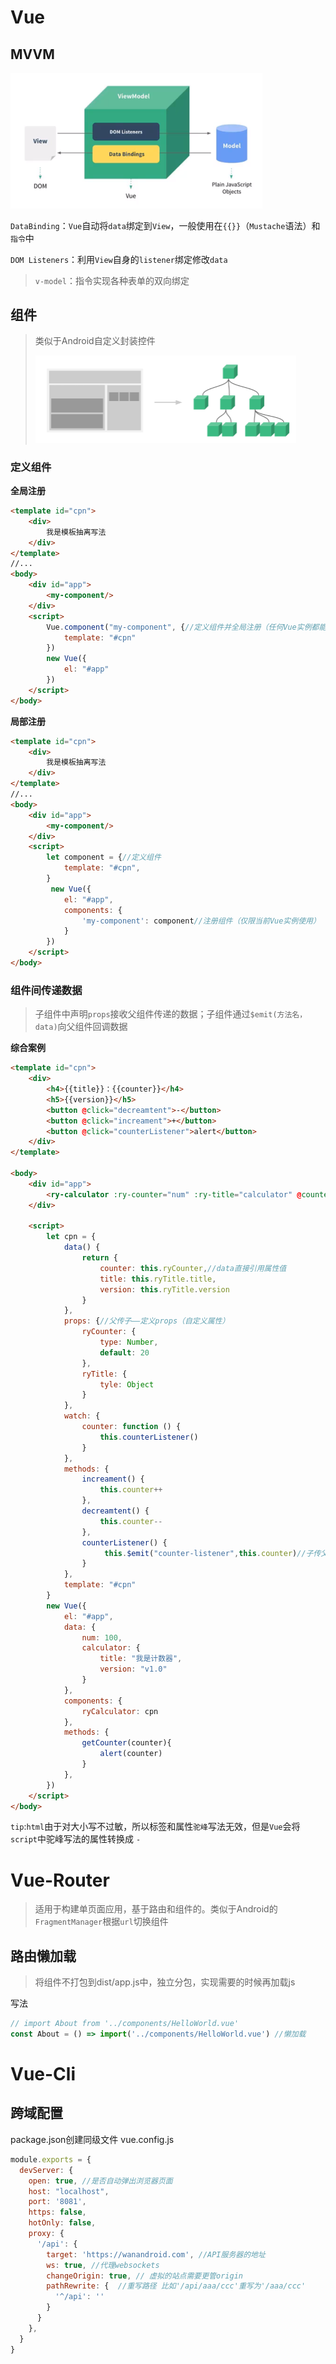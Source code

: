 # Vue

## MVVM

<img src="pic\image-20210320110007195.png" alt="image-20210320110007195" style="zoom: 50%;" />

`DataBinding`：`Vue`自动将`data`绑定到`View`，一般使用在`{{}}`（`Mustache`语法）和`指令`中

`DOM Listeners`：利用`View`自身的`listener`绑定修改`data`

> `v-model`：指令实现各种表单的双向绑定



## 组件

> 类似于Android自定义封装控件
>
> <img src="pic\image-20210322132312123.png" alt="image-20210322132312123" style="zoom:50%;" />

### 定义组件

**全局注册**

```html
<template id="cpn">
    <div>
        我是模板抽离写法
    </div>
</template>
//...
<body>
    <div id="app">
        <my-component/>
    </div>
    <script>
     	Vue.component("my-component", {//定义组件并全局注册（任何Vue实例都能使用）
            template: "#cpn"
        })
        new Vue({
            el: "#app"
        })
    </script>
</body>
```

**局部注册**

```html
<template id="cpn">
    <div>
        我是模板抽离写法
    </div>
</template>
//...
<body>
    <div id="app">
        <my-component/>
    </div>
    <script>
        let component = {//定义组件
            template: "#cpn",
        }
         new Vue({
            el: "#app",
            components: {
                'my-component': component//注册组件（仅限当前Vue实例使用）
            }
        })
    </script>
</body>
```



### 组件间传递数据

> 子组件中声明`props`接收父组件传递的数据；子组件通过`$emit(方法名，data)`向父组件回调数据

**综合案例**

```html
<template id="cpn">
    <div>
        <h4>{{title}}：{{counter}}</h4>
        <h5>{{version}}</h5>
        <button @click="decreamtent">-</button>
        <button @click="increament">+</button>
        <button @click="counterListener">alert</button>
    </div>
</template>

<body>
    <div id="app">
        <ry-calculator :ry-counter="num" :ry-title="calculator" @counter-listener="getCounter"></ry-calculator>
    </div>
    
    <script>
        let cpn = {
            data() {
                return {
                    counter: this.ryCounter,//data直接引用属性值
                    title: this.ryTitle.title,
                    version: this.ryTitle.version
                }
            },
            props: {//父传子——定义props（自定义属性）
                ryCounter: {
                    type: Number,
                    default: 20
                },
                ryTitle: {
                    tyle: Object
                }
            },
            watch: {
                counter: function () {
                    this.counterListener()
                }
            },
            methods: {
                increament() {
                    this.counter++
                },
                decreamtent() {
                    this.counter--
                },
                counterListener() {
                     this.$emit("counter-listener",this.counter)//子传父——回调函数 
                }
            },
            template: "#cpn"
        }
        new Vue({
            el: "#app",
            data: {
                num: 100,
                calculator: {
                    title: "我是计数器",
                    version: "v1.0"
                }
            },
            components: {
                ryCalculator: cpn
            },
            methods: {
                getCounter(counter){
                    alert(counter)
                }
            },
        })
    </script>
</body>
```

`tip`:`html`由于对大小写不过敏，所以标签和属性`驼峰`写法无效，但是`Vue`会将`script`中驼峰写法的属性转换成 `-`

# Vue-Router

> 适用于构建单页面应用，基于路由和组件的。类似于Android的`FragmentManager`根据`url`切换组件

## **路由懒加载**

> 将组件不打包到dist/app.js中，独立分包，实现需要的时候再加载js

写法

```javascript
// import About from '../components/HelloWorld.vue'
const About = () => import('../components/HelloWorld.vue') //懒加载
```

# Vue-Cli

## 跨域配置

package.json创建同级文件 vue.config.js

```javascript
module.exports = {
  devServer: {
    open: true, //是否自动弹出浏览器页面
    host: "localhost",
    port: '8081',
    https: false,
    hotOnly: false,
    proxy: {
      '/api': {
        target: 'https://wanandroid.com', //API服务器的地址
        ws: true, //代理websockets
        changeOrigin: true, // 虚拟的站点需要更管origin
        pathRewrite: {  //重写路径 比如'/api/aaa/ccc'重写为'/aaa/ccc'
          '^/api': ''
        }
      }
    },
  }
}
```





















 